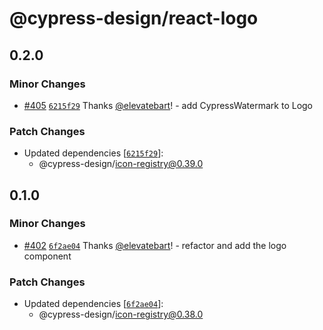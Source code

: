 # @cypress-design/react-logo

## 0.2.0

### Minor Changes

- [#405](https://github.com/cypress-io/cypress-design/pull/405) [`6215f29`](https://github.com/cypress-io/cypress-design/commit/6215f29c5ec2ad7f46472ce6630c066cb2ab5488) Thanks [@elevatebart](https://github.com/elevatebart)! - add CypressWatermark to Logo

### Patch Changes

- Updated dependencies [[`6215f29`](https://github.com/cypress-io/cypress-design/commit/6215f29c5ec2ad7f46472ce6630c066cb2ab5488)]:
  - @cypress-design/icon-registry@0.39.0

## 0.1.0

### Minor Changes

- [#402](https://github.com/cypress-io/cypress-design/pull/402) [`6f2ae04`](https://github.com/cypress-io/cypress-design/commit/6f2ae04a7202e13deabf0bf981f035ed03f3616e) Thanks [@elevatebart](https://github.com/elevatebart)! - refactor and add the logo component

### Patch Changes

- Updated dependencies [[`6f2ae04`](https://github.com/cypress-io/cypress-design/commit/6f2ae04a7202e13deabf0bf981f035ed03f3616e)]:
  - @cypress-design/icon-registry@0.38.0
